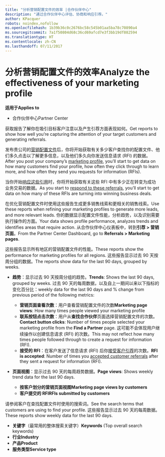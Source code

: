 ```yaml
---
title: "分析营销配置文件的效率 |合作伙伴中心"
description: "通过合作伙伴中心评估、协商和响应引荐。"
author: KPacquer
robots: noindex,nofollow
ms.openlocfilehash: 1b39b36c0c2676bc58c545b01aa5ba78c70890a4
ms.sourcegitcommit: 7a1f50804d68c36cd69afcd7e3f3bb19df882594
ms.translationtype: HT
ms.contentlocale: zh-CN
ms.lasthandoff: 07/11/2017
---
```

# <a name="analyze-the-effectiveness-of-your-marketing-profile"></a><span data-ttu-id="7c1ab-103">分析营销配置文件的效率</span><span class="sxs-lookup"><span data-stu-id="7c1ab-103">Analyze the effectiveness of your marketing profile</span></span>
<!-- 
https://go.microsoft.com/fwlink/?linkid=849120
-->

**<span data-ttu-id="7c1ab-104">适用于</span><span class="sxs-lookup"><span data-stu-id="7c1ab-104">Applies to</span></span>**

-  <span data-ttu-id="7c1ab-105">合作伙伴中心</span><span class="sxs-lookup"><span data-stu-id="7c1ab-105">Partner Center</span></span>

<span data-ttu-id="7c1ab-106">获取报告了解你在吸引目标客户注意以及产生引荐方面表现如何。</span><span class="sxs-lookup"><span data-stu-id="7c1ab-106">Get reports to show how well you’re capturing the attention of your target customers and generating referrals.</span></span>

<span data-ttu-id="7c1ab-107">发布贵公司的[营销配置文件](create-a-marketing-profile.md)后，你将开始获取有关多少客户查找你的配置文件、他们多久点击以了解更多信息，以及他们多久向你发送信息请求 (RFI) 的数据。</span><span class="sxs-lookup"><span data-stu-id="7c1ab-107">After you post your company’s [marketing profile](create-a-marketing-profile.md), you’ll start to get data on how many customers find your profile, how often they click through to learn more, and how often they send you requests for information (RFIs).</span></span> 

<span data-ttu-id="7c1ab-108">当你开始[响应这些引用](responding-to-referrals.md)时，你将开始获取有关这些 RFI 中有多少正在转变为成功业务交易的数据。</span><span class="sxs-lookup"><span data-stu-id="7c1ab-108">As you start to [respond to these referrals](responding-to-referrals.md), you’ll start to get data on how many of these RFIs are turning into winning business deals.</span></span>

<span data-ttu-id="7c1ab-109">在优化营销配置文件时使用这些报告生成更多销售线索和更相关的销售线索。</span><span class="sxs-lookup"><span data-stu-id="7c1ab-109">Use these reports when refining your marketing profiles to generate more leads, and more relevant leads.</span></span> <span data-ttu-id="7c1ab-110">你的数据显示配置文件性能，分析趋势，以及识别需要执行操作的方面。</span><span class="sxs-lookup"><span data-stu-id="7c1ab-110">Your data shows profile performance, analyzes trends and identifies areas that require action.</span></span> <span data-ttu-id="7c1ab-111">从合作伙伴中心仪表板中，转到**引荐 > 营销页面**。</span><span class="sxs-lookup"><span data-stu-id="7c1ab-111">From the Partner Center Dashboard, go to **Referrals > Marketing pages**.</span></span>

<span data-ttu-id="7c1ab-112">这些报告显示所有地区的营销配置文件的性能。</span><span class="sxs-lookup"><span data-stu-id="7c1ab-112">These reports show the performance for marketing profiles for all regions.</span></span> <span data-ttu-id="7c1ab-113">这些报告显示过去 90 天按周分组的数据。</span><span class="sxs-lookup"><span data-stu-id="7c1ab-113">The reports show data for the last 90 days, grouped by weeks.</span></span>

*  <span data-ttu-id="7c1ab-114">**趋势**：显示过去 90 天按周分组的趋势。</span><span class="sxs-lookup"><span data-stu-id="7c1ab-114">**Trends**: Shows the last 90 days, grouped by weeks.</span></span> <span data-ttu-id="7c1ab-115">过去 90 天的每周数据，以及自上一期间以来以下指标的变化百分比：</span><span class="sxs-lookup"><span data-stu-id="7c1ab-115">weekly data for the last 90 days and % change from previous period of the following metrics:</span></span>

   * <span data-ttu-id="7c1ab-116">**营销页面查看次数**：用户查看营销配置文件的次数</span><span class="sxs-lookup"><span data-stu-id="7c1ab-116">**Marketing page views**: How many times people viewed your marketing profile</span></span>
   * <span data-ttu-id="7c1ab-117">**联系按钮点击次数**：用户从**查找合作伙伴**页面选择营销配置文件的次数。</span><span class="sxs-lookup"><span data-stu-id="7c1ab-117">**Contact button clicks**: Number of times people selected your marketing profile from the **Find a Partner** page.</span></span> <span data-ttu-id="7c1ab-118">这可能不会体现用户继续操作以创建信息请求 (RFI) 的次数。</span><span class="sxs-lookup"><span data-stu-id="7c1ab-118">This may not reflect how many times people followed through to create a request for information (RFI).</span></span>
   * <span data-ttu-id="7c1ab-119">**接受的 RFI**：在客户发送了信息请求 (RFI) 后你[接受客户引荐](responding-to-referrals.md)的次数。</span><span class="sxs-lookup"><span data-stu-id="7c1ab-119">**RFI is accepted**: Number of times you [accepted customer referrals](responding-to-referrals.md) after they sent a request for information (RFI).</span></span>


*  <span data-ttu-id="7c1ab-120">**页面视图**：显示过去 90 天的每周趋势数据。</span><span class="sxs-lookup"><span data-stu-id="7c1ab-120">**Page views**: Shows weekly trend data for the last 90 days.</span></span>
   *  **<span data-ttu-id="7c1ab-121">按客户划分的营销页面视图</span><span class="sxs-lookup"><span data-stu-id="7c1ab-121">Marketing page views by customers</span></span>**
   *  **<span data-ttu-id="7c1ab-122">客户提交的 RFI</span><span class="sxs-lookup"><span data-stu-id="7c1ab-122">RFIs submitted by customers</span></span>**

<span data-ttu-id="7c1ab-123">请参阅客户在查找配置文件时使用的搜索词。</span><span class="sxs-lookup"><span data-stu-id="7c1ab-123">See the search terms that customers are using to find your profile.</span></span> <span data-ttu-id="7c1ab-124">这些报告显示过去 90 天的每周数据。</span><span class="sxs-lookup"><span data-stu-id="7c1ab-124">These reports show weekly data for the last 90 days.</span></span>

*  <span data-ttu-id="7c1ab-125">**关键字**（最常用的整体搜索关键字）</span><span class="sxs-lookup"><span data-stu-id="7c1ab-125">**Keywords** (Top overall search keywords)</span></span> 
*  **<span data-ttu-id="7c1ab-126">行业</span><span class="sxs-lookup"><span data-stu-id="7c1ab-126">Industry</span></span>**
*  **<span data-ttu-id="7c1ab-127">产品</span><span class="sxs-lookup"><span data-stu-id="7c1ab-127">Product</span></span>**
*  **<span data-ttu-id="7c1ab-128">服务类型</span><span class="sxs-lookup"><span data-stu-id="7c1ab-128">Service type</span></span>**


